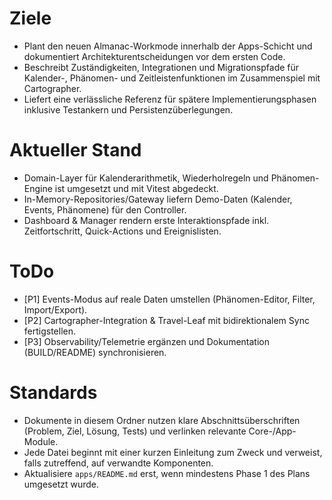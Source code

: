 # Ziele
- Plant den neuen Almanac-Workmode innerhalb der Apps-Schicht und dokumentiert Architekturentscheidungen vor dem ersten Code.
- Beschreibt Zuständigkeiten, Integrationen und Migrationspfade für Kalender-, Phänomen- und Zeitleistenfunktionen im Zusammenspiel mit Cartographer.
- Liefert eine verlässliche Referenz für spätere Implementierungsphasen inklusive Testankern und Persistenzüberlegungen.

# Aktueller Stand
- Domain-Layer für Kalenderarithmetik, Wiederholregeln und Phänomen-Engine ist umgesetzt und mit Vitest abgedeckt.
- In-Memory-Repositories/Gateway liefern Demo-Daten (Kalender, Events, Phänomene) für den Controller.
- Dashboard & Manager rendern erste Interaktionspfade inkl. Zeitfortschritt, Quick-Actions und Ereignislisten.

# ToDo
- [P1] Events-Modus auf reale Daten umstellen (Phänomen-Editor, Filter, Import/Export).
- [P2] Cartographer-Integration & Travel-Leaf mit bidirektionalem Sync fertigstellen.
- [P3] Observability/Telemetrie ergänzen und Dokumentation (BUILD/README) synchronisieren.

# Standards
- Dokumente in diesem Ordner nutzen klare Abschnittsüberschriften (Problem, Ziel, Lösung, Tests) und verlinken relevante Core-/App-Module.
- Jede Datei beginnt mit einer kurzen Einleitung zum Zweck und verweist, falls zutreffend, auf verwandte Komponenten.
- Aktualisiere `apps/README.md` erst, wenn mindestens Phase 1 des Plans umgesetzt wurde.

